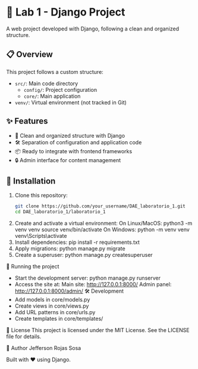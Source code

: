 # 🚀 Lab 1 - Django Project

A web project developed with Django, following a clean and organized structure.

## 📋 Overview

This project follows a custom structure:
- `src/`: Main code directory
  - `config/`: Project configuration
  - `core/`: Main application
- `venv/`: Virtual environment (not tracked in Git)

## ✨ Features

- 📱 Clean and organized structure with Django
- 🛠️ Separation of configuration and application code
- 📦 Ready to integrate with frontend frameworks
- 🔒 Admin interface for content management

## 🔧 Installation

1. Clone this repository:
   ```bash
   git clone https://github.com/your_username/DAE_laboratorio_1.git
   cd DAE_laboratorio_1/laboratorio_1

2. Create and activate a virtual environment:
  On Linux/MacOS: python3 -m venv venv
                  source venv/bin/activate
  On Windows: python -m venv venv
              venv\Scripts\activate
3. Install dependencies: pip install -r requirements.txt
4. Apply migrations: python manage.py migrate
5. Create a superuser: python manage.py createsuperuser

🚀 Running the project
- Start the development server: python manage.py runserver
- Access the site at:
    Main site: http://127.0.0.1:8000/
    Admin panel: http://127.0.0.1:8000/admin/
🛠️ Development
- Add models in core/models.py
- Create views in core/views.py
- Add URL patterns in core/urls.py
- Create templates in core/templates/

📝 License
This project is licensed under the MIT License. See the LICENSE file for details.

👤 Author
Jefferson Rojas Sosa

Built with ❤️ using Django.

